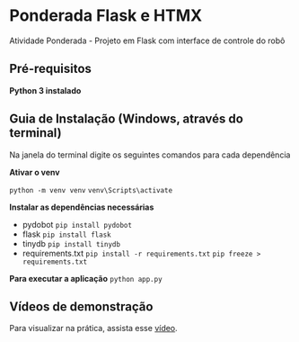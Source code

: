 # Ponderada Flask e HTMX
Atividade Ponderada - Projeto em Flask com interface de controle do robô

## Pré-requisitos
**Python 3 instalado**

## Guia de Instalação (Windows, através do terminal)
Na janela do terminal digite os seguintes comandos para cada dependência

**Ativar o venv**

```python -m venv venv```
```venv\Scripts\activate```

**Instalar as dependências necessárias**

- pydobot 
```pip install pydobot```
- flask
```pip install flask```
- tinydb
```pip install tinydb```
- requirements.txt
```pip install -r requirements.txt```
```pip freeze > requirements.txt```

**Para executar a aplicação**
```python app.py```

## Vídeos de demonstração
Para visualizar na prática, assista esse [vídeo]([https://drive.google.com/file/d/1xy-nQlSTt--QaX_9QyFGXWm8VSDctYSr/view?usp=drive_link](https://drive.google.com/file/d/1Hcq1D3okN4tgJuLb69Iq5PmiVoXDvBY2/view?usp=drive_link)). 
